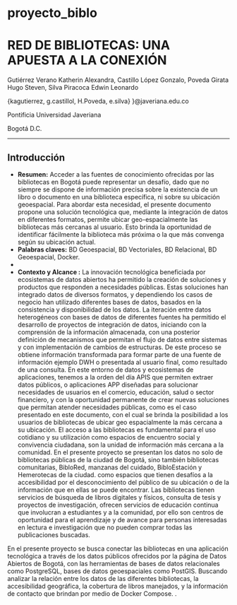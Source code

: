 # proyecto_biblo

# RED DE BIBLIOTECAS: UNA APUESTA A LA CONEXIÓN 

Gutiérrez Verano Katherin Alexandra, Castillo López Gonzalo, Poveda Girata Hugo Steven, Silva Piracoca Edwin Leonardo 

{kagutierrez, g.castillol, H.Poveda, e.silva} }@javeriana.edu.co

Pontificia Universidad Javeriana 

Bogotá D.C. 

---

## Introducción
- **Resumen:** Acceder a las fuentes de conocimiento ofrecidas por las bibliotecas en Bogotá puede representar un desafío, dado que no siempre se dispone de información precisa sobre la existencia de un libro o documento en una biblioteca específica, ni sobre su ubicación geoespacial. Para abordar esta necesidad, el presente documento propone una solución tecnológica que, mediante la integración de datos en diferentes formatos, permite ubicar geo-espacialmente las bibliotecas más cercanas al usuario. Esto brinda la oportunidad de identificar fácilmente la biblioteca más próxima o la que más convenga según su ubicación actual.
- **Palabras claves:** BD Geoespacial, BD Vectoriales, BD Relacional, BD Geoespacial,  Docker.
- 
- **Contexto y Alcance :** La innovación tecnológica beneficiada por ecosistemas de datos abiertos ha permitido la creación de soluciones y productos que responden a necesidades públicas.  Estas soluciones han integrado datos de diversos formatos, y dependiendo los casos de negocio han utilizado diferentes bases de datos, basados en la consistencia y disponibilidad de los datos.   La iteración entre datos heterogéneos con bases de datos de diferentes fuentes ha permitido el desarrollo de proyectos de integración de datos, iniciando con la comprensión de la información almacenada, con una posterior definición de mecanismos que permitan el flujo de datos entre sistemas y con implementación de cambios de estructuras.  De este proceso se obtiene información transformada para formar parte de una fuente de información ejemplo DWH o presentada al usuario final, como resultado de una consulta. 
En este entorno de datos y ecosistemas de aplicaciones, tenemos a la orden del día APIS que permiten extraer datos públicos, o aplicaciones APP diseñadas para solucionar necesidades de usuarios en el comercio, educación, salud o sector financiero, y con la oportunidad permanente de crear nuevas soluciones que permitan atender necesidades públicas, como es el caso presentado en este documento, con el cual se brinda la posibilidad a los usuarios de bibliotecas de ubicar geo espacialmente la más cercana a su ubicación. 
El acceso a las bibliotecas es fundamental para el uso cotidiano y su utilización como espacios de encuentro social y convivencia ciudadana, son la unidad de información más cercana a la comunidad. En el presente proyecto se presentan los datos no solo de bibliotecas públicas de la ciudad de Bogotá, sino también bibliotecas comunitarias, BibloRed, manzanas del cuidado, BibloEstación y Hemerotecas de la ciudad. como espacios que tienen desafíos a la accesibilidad por el desconocimiento del público de su ubicación o de la información que en ellas se puede encontrar. 
Las bibliotecas tienen servicios de búsqueda de libros digitales y físicos, consulta de tesis y proyectos de investigación, ofrecen servicios de educación continua que involucran a estudiantes y a la comunidad, por ello son centros de oportunidad para el aprendizaje y de avance para personas interesadas en lectura e investigación que no pueden comprar todas las publicaciones buscadas. 

En el presente proyecto se busca conectar las bibliotecas en una aplicación tecnológica a través de los datos públicos ofrecidos por la página de Datos Abiertos de Bogotá, con las herramientas de bases de datos relacionales como PostgreSQL, bases de datos geoespaciales como PostGIS. Buscando analizar la relación entre los datos de las diferentes bibliotecas, la accesibilidad geográfica, la cobertura de libros manejados, y la información de contacto que brindan por medio de Docker Compose. .



